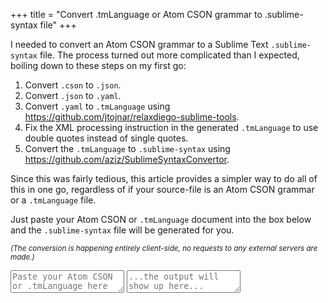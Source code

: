 +++
title = "Convert .tmLanguage or Atom CSON grammar to .sublime-syntax file"
+++

I needed to convert an Atom CSON grammar to a Sublime Text `.sublime-syntax` file.
The process turned out more complicated than I expected, boiling down to these steps on my first go:

1. Convert `.cson` to `.json`.
1. Convert `.json` to `.yaml`.
1. Convert `.yaml` to `.tmLanguage` using <https://github.com/jtojnar/relaxdiego-sublime-tools>.
1. Fix the XML processing instruction in the generated `.tmLanguage` to use double quotes instead of single quotes.
1. Convert the `.tmLanguage` to `.sublime-syntax` using <https://github.com/aziz/SublimeSyntaxConvertor>.

Since this was fairly tedious, this article provides a simpler way to do all of this in one go, regardless of if your source-file is an Atom CSON grammar or a `.tmLanguage` file.

Just paste your Atom CSON or `.tmLanguage` document into the box below and the `.sublime-syntax` file will be generated for you.

<sup>_(The conversion is happening entirely client-side, no requests to any external servers are made.)_</sup>

<textarea
    class="code"
    id="convert-input"
    placeholder="Paste your Atom CSON or .tmLanguage here">
</textarea>
<textarea
    class="code code-output"
    id="convert-output"
    placeholder="...the output will show up here..."
    readonly>
</textarea>


<script src="/atom-grammar-to-sublime-syntax/cson.js" type="module"></script>
<script src="/atom-grammar-to-sublime-syntax/index.js" type="module"></script>
